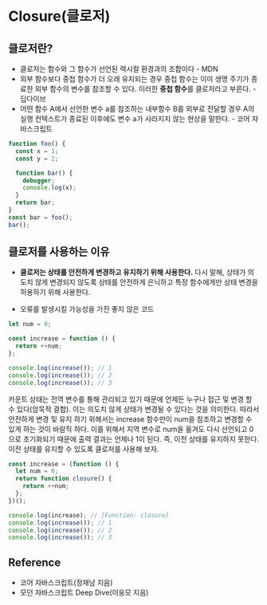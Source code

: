 # Closure(클로저)

## 클로저란?

- 클로저는 함수와 그 함수가 선언된 렉시컬 환경과의 조합이다 - MDN
- 외부 함수보다 중첩 함수가 더 오래 유지되는 경우 중첩 함수는 이미 생명 주기가 종료한 외부 함수의 변수를 참조할 수 있다. 이러한 **중첩 함수**를 클로저라고 부른다. - 딥다이브
- 어떤 함수 A에서 선언한 변수 a를 참조하는 내부함수 B를 외부로 전달할 경우 A의 실행 컨텍스트가 종료된 이후에도 변수 a가 사라지지 않는 현상을 말한다. - 코어 자바스크립트

```js
function foo() {
  const x = 1;
  const y = 2;

  function bar() {
    debugger;
    console.log(x);
  }
  return bar;
}
const bar = foo();
bar();
```

## 클로저를 사용하는 이유

- **클로저는 상태를 안전하게 변경하고 유지하기 위해 사용한다.** 다시 말해, 상태가 의도치 않게 변경되지 않도록 상태를 안전하게 은닉하고 특정 함수에게만 상태 변경을 허용하기 위해 사용한다.

- 오류를 발생시킬 가능성을 가진 좋지 않은 코드

```js
let num = 0;

const increase = function () {
  return ++num;
};

console.log(increase()); // 1
console.log(increase()); // 2
console.log(increase()); // 3
```

카운트 상태는 전역 변수를 통해 관리되고 있기 때문에 언제든 누구나 접근 및 변경 할 수 있다(암묵적 결합). 이는 의도치 않게 상태가 변경될 수 있다는 것을 의미한다. 따라서 안전하게 변경 및 유지 하기 위해서는 increase 함수만이 num을 참조하고 변경할 수 있게 하는 것이 바람직 하다. 이를 위해서 지역 변수로 num을 옮겨도 다시 선언되고 0으로 초기화되기 때문에 출력 결과는 언제나 1이 된다. 즉, 이전 상태를 유지하지 못한다. 이전 상태를 유지할 수 있도록 클로저를 사용해 보자.

```js
const increase = (function () {
  let num = 0;
  return function closure() {
    return ++num;
  };
})();

console.log(increase); // [Function: closure]
console.log(increase()); // 1
console.log(increase()); // 2
console.log(increase()); // 3
```

## Reference

- 코어 자바스크립트(정재남 지음)
- 모던 자바스크립트 Deep Dive(이웅모 지음)
